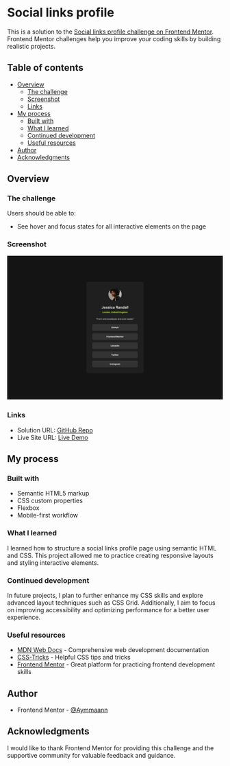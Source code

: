 # Social links profile 

This is a solution to the [Social links profile challenge on Frontend Mentor](https://www.frontendmentor.io/challenges/social-links-profile-UG32l9m6dQ). Frontend Mentor challenges help you improve your coding skills by building realistic projects. 

## Table of contents

- [Overview](#overview)
  - [The challenge](#the-challenge)
  - [Screenshot](#screenshot)
  - [Links](#links)
- [My process](#my-process)
  - [Built with](#built-with)
  - [What I learned](#what-i-learned)
  - [Continued development](#continued-development)
  - [Useful resources](#useful-resources)
- [Author](#author)
- [Acknowledgments](#acknowledgments)

## Overview

### The challenge

Users should be able to:

- See hover and focus states for all interactive elements on the page

### Screenshot

![](./images/screenshot.jpg)

### Links

- Solution URL: [GitHub Repo](https://github.com/Aymmaann/Front-End-Development/tree/main/Social%20links%20profile)
- Live Site URL: [Live Demo](https://social-links-fe-mentor.netlify.app)

## My process

### Built with

- Semantic HTML5 markup
- CSS custom properties
- Flexbox
- Mobile-first workflow

### What I learned

I learned how to structure a social links profile page using semantic HTML and CSS. This project allowed me to practice creating responsive layouts and styling interactive elements.

### Continued development

In future projects, I plan to further enhance my CSS skills and explore advanced layout techniques such as CSS Grid. Additionally, I aim to focus on improving accessibility and optimizing performance for a better user experience.

### Useful resources

- [MDN Web Docs](https://developer.mozilla.org/) - Comprehensive web development documentation
- [CSS-Tricks](https://css-tricks.com/) - Helpful CSS tips and tricks
- [Frontend Mentor](https://www.frontendmentor.io/) - Great platform for practicing frontend development skills

## Author

- Frontend Mentor - [@Aymmaann](https://www.frontendmentor.io/profile/Aymmaann)

## Acknowledgments

I would like to thank Frontend Mentor for providing this challenge and the supportive community for valuable feedback and guidance.
